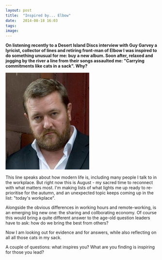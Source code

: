 ```yaml
---
layout: post
title:  "Inspired by... Elbow"
date:   2014-08-18 16:03
tags: 
image: 
---
```


**On listening recently to a Desert Island Discs interview with Guy Garvey a lyricist, collector of lines and retiring front-man of Elbow I was inspired to do something unusual for me: buy a new album. Soon after, relaxed and jogging by the river  a line from their songs assaulted me: "Carrying commitments like cats in a sack". Why?**

![](/libb/images/guy_garvey.png)

This line speaks about how modern life is, including many people I talk to in the workplace. But right now this is August - my sacred time to reconnect with what matters most. I'm making lists of what lights me up ready to re-prioritise for the autumn, and an unexpected topic keeps coming up in the list: "today's workplace". 

Alongside the obvious differences in working hours and remote-working, is an emerging big new one: the sharing and collborating economy. Of course this would bring a quite different answer to the age-old question leaders have to ask: how do we bring the best from others?

Now I am looking out for evidence and for answers, while also reflecting on all all those cats in my sack. 

A couple of questions: what inspires you? What are you finding is inspiring for those you lead?